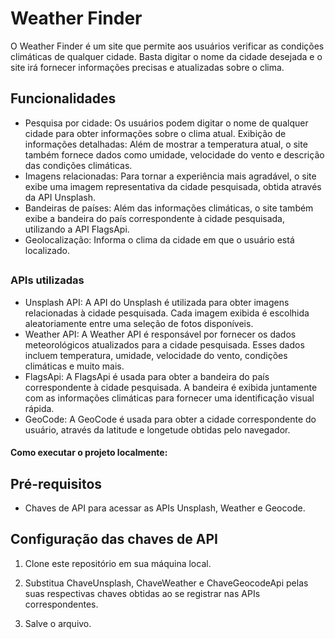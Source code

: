 <h1>Weather Finder</h1>
<p>O Weather Finder é um site que permite aos usuários verificar as condições climáticas de qualquer cidade. Basta digitar o nome da cidade desejada e o site irá fornecer informações precisas e atualizadas sobre o clima.</p>

<h2>Funcionalidades</h2>

+ Pesquisa por cidade: Os usuários podem digitar o nome de qualquer cidade para obter informações sobre o clima atual.
Exibição de informações detalhadas: Além de mostrar a temperatura atual, o site também fornece dados como umidade, velocidade do vento e descrição das condições climáticas.
+ Imagens relacionadas: Para tornar a experiência mais agradável, o site exibe uma imagem representativa da cidade pesquisada, obtida através da API Unsplash.
+ Bandeiras de países: Além das informações climáticas, o site também exibe a bandeira do país correspondente à cidade pesquisada, utilizando a API FlagsApi.
+ Geolocalização: Informa o clima da cidade em que o usuário está localizado.

  
## <h3>APIs utilizadas</h3>
+ Unsplash API: A API do Unsplash é utilizada para obter imagens relacionadas à cidade pesquisada. Cada imagem exibida é escolhida aleatoriamente entre uma seleção de fotos disponíveis.
+ Weather API: A Weather API é responsável por fornecer os dados meteorológicos atualizados para a cidade pesquisada. Esses dados incluem temperatura, umidade, velocidade do vento, condições climáticas e muito mais.
+ FlagsApi: A FlagsApi é usada para obter a bandeira do país correspondente à cidade pesquisada. A bandeira é exibida juntamente com as informações climáticas para fornecer uma identificação visual rápida.
+ GeoCode: A GeoCode é usada para obter a cidade correspondente do usuário, através da latitude e longetude obtidas pelo navegador.
  
<h4>Como executar o projeto localmente:</h4>

## Pré-requisitos

- Chaves de API para acessar as APIs Unsplash, Weather e Geocode.

## Configuração das chaves de API

1. Clone este repositório em sua máquina local.

2. Substitua ChaveUnsplash, ChaveWeather e ChaveGeocodeApi pelas suas respectivas chaves obtidas ao se registrar nas APIs correspondentes.

4. Salve o arquivo.
